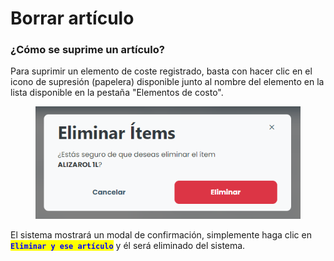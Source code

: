# Borrar artículo

### ¿Cómo se suprime un artículo?

Para suprimir un elemento de coste registrado, basta con hacer clic en el icono de supresión (papelera) disponible junto al nombre del elemento en la lista disponible en la pestaña "Elementos de costo".

<figure><img src="../../../../.gitbook/assets/itens-del.png" alt=""><figcaption></figcaption></figure>

El sistema mostrará un modal de confirmación, simplemente haga clic en <mark style="color:blue;">**`Eliminar y ese artículo`**</mark> y él será eliminado del sistema.
